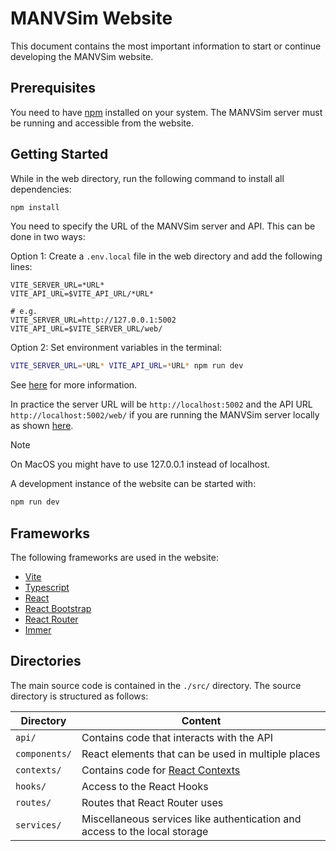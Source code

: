 # MANVSim Website

This document contains the most important information to start or continue
developing the MANVSim website.

## Prerequisites

You need to have [npm](https://npmjs.com) installed on your system. The MANVSim
server must be running and accessible from the website.

## Getting Started

While in the web directory, run the following command to install all dependencies:

```bash
npm install
```

You need to specify the URL of the MANVSim server and API. This can be done in
two ways:

Option 1: Create a `.env.local` file in the web directory and add the following
lines:

```env
VITE_SERVER_URL=*URL*
VITE_API_URL=$VITE_API_URL/*URL*

# e.g.
VITE_SERVER_URL=http://127.0.0.1:5002
VITE_API_URL=$VITE_SERVER_URL/web/
```

Option 2: Set environment variables in the terminal:

```bash
VITE_SERVER_URL=*URL* VITE_API_URL=*URL* npm run dev
```

See [here](https://vitejs.dev/guide/env-and-mode) for more information.

In practice the server URL will be `http://localhost:5002` and the API URL
`http://localhost:5002/web/` if you are running the MANVSim server locally as
shown [here](/server/README.md).

> [!NOTE]
> On MacOS you might have to use 127.0.0.1 instead of localhost.

A development instance of the website can be started with:

```bash
npm run dev
```

## Frameworks

The following frameworks are used in the website:

- [Vite](https://vitejs.dev)
- [Typescript](https://typescriptlang.org)
- [React](https://react.dev)
- [React Bootstrap](https://react-bootstrap.netlify.app)
- [React Router](https://reactrouter.com/en/main)
- [Immer](https://immerjs.github.io/immer)

## Directories

The main source code is contained in the ``./src/`` directory. The source directory is structured as follows:

| Directory        | Content                                                                     |
|------------------|-----------------------------------------------------------------------------|
| ``api/``         | Contains code that interacts with the API                                   |
| ``components/``  | React elements that can be used in multiple places                          |
| ``contexts/``    | Contains code for [React Contexts](https://react.dev/learn/passing-data-deeply-with-context) |
| ``hooks/``       | Access to the React Hooks                                                   |
| ``routes/``      | Routes that React Router uses                                               |
| ``services/``    | Miscellaneous services like authentication and access to the local storage  |

